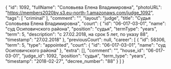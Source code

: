 {
    "id": 1092,
    "fullName": "Соловьева Елена Владимировна",
    "photoURL": "https://members2020by.s3.eu-north-1.amazonaws.com/judge_1092",
    "tags": [
        "criminal"
    ],
    "comment": "",
    "layout": "judge",
    "title": "Судья Соловьева Елена Владимировна",
    "court": {
        "id": "06-017-03-01",
        "name": "суд Осиповичского района",
        "position": "судья",
        "termType": "years",
        "term": 5,
        "description": "c 27.02.2018, на срок 5 лет, по указу 88",
        "timestamp": "27.02.2018"
    },
    "previousCourt": null,
    "career": [
        {
            "id": 58306,
            "term": 5,
            "type": "appointed",
            "court": {
                "id": "06-017-03-01",
                "name": "суд Осиповичского района"
            },
            "extra": [],
            "comment": "",
            "house_id": "06-017-03-01",
            "judge_id": 1092,
            "position": "судья",
            "term_type": "years",
            "timestamp": "2018-02-27",
            "decree_number": "88"
        }
    ]
}